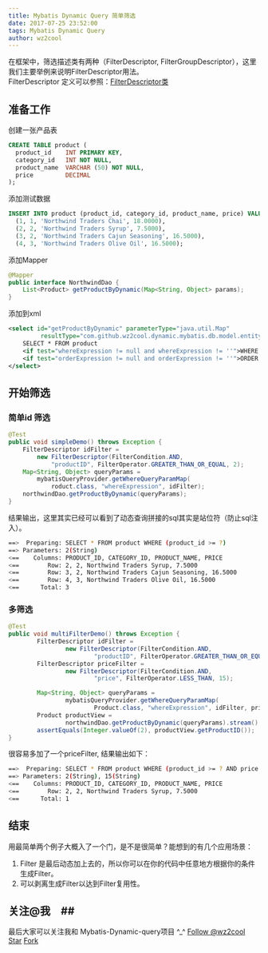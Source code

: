 ```yaml
---
title: Mybatis Dynamic Query 简单筛选
date: 2017-07-25 23:52:00
tags: Mybatis Dynamic Query
author: wz2cool
---
```

在框架中，筛选描述类有两种（FilterDescriptor, FilterGroupDescriptor），这里我们主要举例来说明FilterDescriptor用法。  
FilterDescriptor 定义可以参照：[FilterDescriptor类](https://wz2cool.gitbooks.io/mybatis-dynamic-query-zh-cn/content/filterdescriptor.html)

## 准备工作 ##
创建一张产品表
```sql
CREATE TABLE product (
  product_id    INT PRIMARY KEY,
  category_id   INT NOT NULL,
  product_name  VARCHAR (50) NOT NULL,
  price         DECIMAL
);
```
添加测试数据
```sql
INSERT INTO product (product_id, category_id, product_name, price) VALUES
  (1, 1, 'Northwind Traders Chai', 18.0000),
  (2, 2, 'Northwind Traders Syrup', 7.5000),
  (3, 2, 'Northwind Traders Cajun Seasoning', 16.5000),
  (4, 3, 'Northwind Traders Olive Oil', 16.5000);
```
添加Mapper
```java
@Mapper
public interface NorthwindDao {
    List<Product> getProductByDynamic(Map<String, Object> params);
}
```
添加到xml
```xml
<select id="getProductByDynamic" parameterType="java.util.Map"
         resultType="com.github.wz2cool.dynamic.mybatis.db.model.entity.table.Product">
    SELECT * FROM product
    <if test="whereExpression != null and whereExpression != ''">WHERE ${whereExpression}</if>
    <if test="orderExpression != null and orderExpression != ''">ORDER BY ${orderExpression}</if>
</select>
```
## 开始筛选 ##
### 简单id 筛选 ###
```java
@Test
public void simpleDemo() throws Exception {
    FilterDescriptor idFilter =
        new FilterDescriptor(FilterCondition.AND, 
            "productID", FilterOperator.GREATER_THAN_OR_EQUAL, 2);
    Map<String, Object> queryParams =
        mybatisQueryProvider.getWhereQueryParamMap(
            roduct.class, "whereExpression", idFilter);
    northwindDao.getProductByDynamic(queryParams);
}
```
结果输出，这里其实已经可以看到了动态查询拼接的sql其实是站位符（防止sql注入）。
```bash
==>  Preparing: SELECT * FROM product WHERE (product_id >= ?) 
==> Parameters: 2(String)
<==    Columns: PRODUCT_ID, CATEGORY_ID, PRODUCT_NAME, PRICE
<==        Row: 2, 2, Northwind Traders Syrup, 7.5000
<==        Row: 3, 2, Northwind Traders Cajun Seasoning, 16.5000
<==        Row: 4, 3, Northwind Traders Olive Oil, 16.5000
<==      Total: 3
```
### 多筛选 ###
```java
@Test
public void multiFilterDemo() throws Exception {
        FilterDescriptor idFilter =
                new FilterDescriptor(FilterCondition.AND,
                        "productID", FilterOperator.GREATER_THAN_OR_EQUAL, 2);
        FilterDescriptor priceFilter =
                new FilterDescriptor(FilterCondition.AND,
                        "price", FilterOperator.LESS_THAN, 15);

        Map<String, Object> queryParams =
                mybatisQueryProvider.getWhereQueryParamMap(
                        Product.class, "whereExpression", idFilter, priceFilter);
        Product productView =
                northwindDao.getProductByDynamic(queryParams).stream().findFirst().orElse(null);
        assertEquals(Integer.valueOf(2), productView.getProductID());
}
```
很容易多加了一个priceFilter, 结果输出如下：
```bash
==>  Preparing: SELECT * FROM product WHERE (product_id >= ? AND price < ?) 
==> Parameters: 2(String), 15(String)
<==    Columns: PRODUCT_ID, CATEGORY_ID, PRODUCT_NAME, PRICE
<==        Row: 2, 2, Northwind Traders Syrup, 7.5000
<==      Total: 1
```
## 结束 ##
用最简单两个例子大概入了一个门，是不是很简单？能想到的有几个应用场景：
1. Filter 是最后动态加上去的，所以你可以在你的代码中任意地方根据你的条件生成Filter。
2. 可以剥离生成Filter以达到Filter复用性。

## 关注@我　##
最后大家可以关注我和 Mybatis-Dynamic-query项目 ^_^
<a class="github-button" href="https://github.com/wz2cool" data-size="large" data-show-count="true" aria-label="Follow @wz2cool on GitHub">Follow @wz2cool</a> <a class="github-button" href="https://github.com/wz2cool/mybatis-dynamic-query" data-size="large" data-show-count="true" aria-label="Star wz2cool/mybatis-dynamic-query on GitHub">Star</a> <a class="github-button" href="https://github.com/wz2cool/mybatis-dynamic-query/fork" data-size="large" data-show-count="true" aria-label="Fork wz2cool/mybatis-dynamic-query on GitHub">Fork</a>